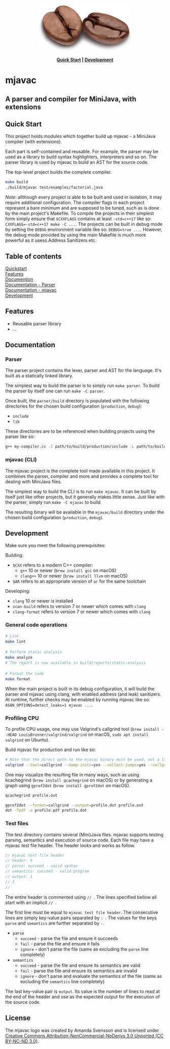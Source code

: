 <p align="center">
  <img src=".github/banner.png" alt="Banner">
</p>
<p align="center">
  <strong><a href="#quickstart">Quick Start</a> | <a href="#development">Development</a> </strong>
</p>

# mjavac
## A parser and compiler for MiniJava, with extensions

<a id="quickstart"></a>
## Quick Start

This project holds modules which together build up mjavac - a MiniJava compiler (with extensions).

Each part is self-contained and reusable. For example, the parser may be used as a library to build syntax highlighters, interpreters and so on. The parser library is used by mjavac to build an AST for the source code.

The top-level project builds the complete compiler.

```sh
make build
./build/mjavac test/examples/factorial.java
```

_Note_: allthough every project is able to be built and used in isolation, it may require additional configuration. The compiler flags in each project represent a bare minimum and are supposed to be tuned, such as is done by the main project's Makefile. To compile the projects in their simplest form simply ensure that `$CXXFLAGS` contains at least `-std=c++17` like so: `CXXFLAGS=-std=c++17 make -C ...`. The projects can be built in debug mode by setting the `DEBUG` environment variable like so: `DEBUG=true ...`. However, the debug mode provided by using the main Makefile is much more powerful as it usess Address Sanitizers etc.

## Table of contents

[Quickstart](#quickstart)<br/>
[Features](#features)<br />
[Documention](#documentation)<br />
[Documentation - Parser](#documentation-parser)<br />
[Documentation - mjavac](#documentation-mjavac)<br />
[Development](#development)

## Features

* Reusable parser library
* ...

<a id="documentation"></a>
## Documentation

<a id="documentation-parser"></a>
### Parser

The parser project contains the lexer, parser and AST for the language. It's built as a statically linked library.

The simplest way to build the parser is to simply run `make parser`. To build the parser by itself one can run `make -C parser`.

Once built, the `parser/build` directory is populated with the following directories for the chosen build configuration (`production`, `debug`):

* `include`
* `lib`

These directories are to be referenced when building projects using the parser like so:

```sh
g++ my-compiler.cc -I path/to/build/production/include -L path/to/build/production/lib/mjavac -l mjavacparser
```

<a id="documentation-mjavac"></a>
### mjavac (CLI)

The mjavac project is the complete tool made available in this project. It combines the parser, compiler and more and provides a complete tool for dealing with MiniJava files.

The simplest way to build the CLI is to run `make mjavac`. It can be built by itself just like other projects, but it generally makes little sense. Just like with the parser, simply run `make -C mjavac` to build.

The resulting binary will be available in the `mjavac/build` directory under the chosen build configuration (`production`, `debug`).

<a id="development"></a>
## Development

Make sure you meet the following prerequisites:

Building:
* `$CXX` refers to a modern C++ compiler:
  * `g++` 10 or newer (`brew install gcc` on macOS)
  * `clang++` 10 or newer (`brew install llvm` on macOS)
* `$AR` refers to an appropriate version of `ar` for the same toolchain

Developing:
* `clang` 10 or newer is installed
* `scan-build` refers to version 7 or newer which comes with `clang`
* `clang-format` refers to version 7 or newer which comes with `clang`

### General code operations

```sh
# Lint
make lint

# Perform static analysis
make analyze
# The report is now available in build/reports/static-analysis

# Format the code
make format
```

When the main project is built in its debug configuration, it will build the parser and mjavac using clang, with enabled address (and leak) sanitizers. At runtime, further checks may be enabled by running mjavac like so: `ASAN_OPTIONS=detect_leaks=1 mjavac ...`.

### Profiling CPU

To profile CPU usage, one may use Valgrind's callgrind tool (`brew install --HEAD LouisBrunner/valgrind/valgrind` on macOS, `sudo apt install valgrind` on Ubuntu).

Build mjavac for production and run like so:

```sh
# Note that the direct path to the mjavac binary must be used, not a link
valgrind --tool=callgrind --dump-instr=yes --collect-jumps=yes --callgrind-out-file=profile.out ./mjavac/build/production/mjavac test/correct/adder.java
```

One may visualize the resulting file in many ways, such as using kcachegrind (`brew install qcachegrind` on macOS) or by generating a graph using `gprof2dot` (`brew install gprof2dot` on macOS).

```sh
qcachegrind profile.out
```

```sh
gprof2dot --format=callgrind --output=profile.dot profile.out
dot -Tpdf -o profile.pdf profile.dot
```

### Test files

The test directory contains several (Mini)Java files. mjavac supports testing parsing, semantics and execution of source code. Each file may have a mjavac test file header. The header looks and works as follow.

```java
// mjavac test file header
// header: 6
// parse: succeed - valid syntax
// semantics: succeed - valid program
// output: 1
// 3
//
```

The entire header is commented using `// `. The lines specified bellow all start with an implicit `// `.

The first line must be equal to `mjavac test file header`. The consecutive lines are simply key-value pairs separated by `: `. The values for the keys `parse` and `semantics` are further separated by ` - `.

* `parse`
  * `succeed` - parse the file and ensure it succeeds
  * `fail` - parse the file and ensure it fails
  * `ignore` - don't parse the file (same as excluding the `parse` line completely)
* `semantics`
  * `succeed` - parse the file and ensure its semantics are valid
  * `fail` - parse the file and ensure its semantics are invalid
  * `ignore` - don't parse and evaluate the semantics of the file (same as excluding the `semantics` line completely)

The last key-value pair is `output`. Its value is the number of lines to read at the end of the header and use as the expected output for the execution of the source code.

## License

The mjavac logo was created by Amanda Svensson and is licensed under [Creative Commons Attribution-NonCommercial-NoDerivs 3.0 Unported (CC BY-NC-ND 3.0)](https://creativecommons.org/licenses/by-nc-nd/3.0/).

